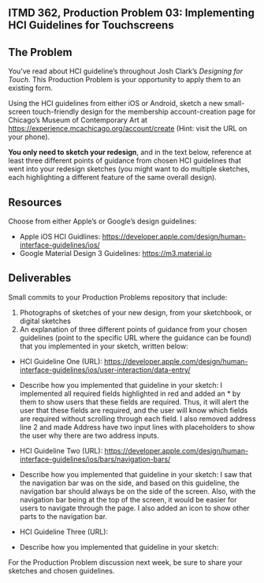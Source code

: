 ## ITMD 362, Production Problem 03: Implementing HCI Guidelines for Touchscreens

## The Problem

You’ve read about HCI guideline’s throughout Josh Clark’s *Designing for Touch*. This Production
Problem is your opportunity to apply them to an existing form.

Using the HCI guidelines from either iOS or Android, sketch a new small-screen touch-friendly design
for the membership account-creation page for Chicago’s Museum of Contemporary Art at https://experience.mcachicago.org/account/create (Hint: visit the URL on your phone).

**You only need to sketch your redesign**, and in the text below, reference at least three different
points of guidance from chosen HCI guidelines that went into your redesign sketches (you might
want to do multiple sketches, each highlighting a different feature of the same overall design).

## Resources

Choose from either Apple’s or Google’s design guidelines:

* Apple iOS HCI Guidlines:
  https://developer.apple.com/design/human-interface-guidelines/ios/
* Google Material Design 3 Guidelines:
  https://m3.material.io

## Deliverables

Small commits to your Production Problems repository that include:

1. Photographs of sketches of your new design, from your sketchbook, or digital sketches
2. An explanation of three different points of guidance from your chosen guidelines (point to the
   specific URL where the guidance can be found) that you implemented in your sketch, written below:

* HCI Guideline One (URL): https://developer.apple.com/design/human-interface-guidelines/ios/user-interaction/data-entry/
* Describe how you implemented that guideline in your sketch:
 I implemented all required fields highlighted in red and added an * by them to show users that these fields are required. Thus, it will alert the user that these fields are required, and the user will know which fields are required without scrolling through each field. I also removed address line 2 and made Address have two input lines with placeholders to show the user why there are two address inputs.


* HCI Guideline Two (URL): https://developer.apple.com/design/human-interface-guidelines/ios/bars/navigation-bars/
* Describe how you implemented that guideline in your sketch:
  I saw that the navigation bar was on the side, and based on this guideline, the navigation bar should always be on the side of the screen. Also, with the navigation bar being at the top of the screen, it would be easier for users to navigate through the page. I also added an icon to show other parts to the navigation bar. 

* HCI Guideline Three (URL):
* Describe how you implemented that guideline in your sketch:

For the Production Problem discussion next week, be sure to share your sketches and chosen
guidelines.
